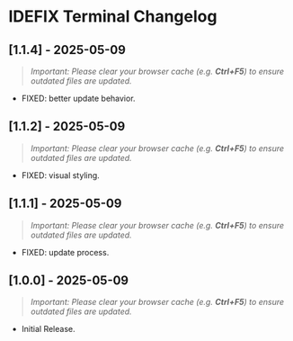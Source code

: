 # IDEFIX Terminal Changelog

## [1.1.4] - 2025-05-09

> _Important: Please clear your browser cache (e.g. **Ctrl+F5**) to ensure outdated files are updated._

- FIXED: better update behavior.

## [1.1.2] - 2025-05-09

> _Important: Please clear your browser cache (e.g. **Ctrl+F5**) to ensure outdated files are updated._

- FIXED: visual styling.

## [1.1.1] - 2025-05-09

> _Important: Please clear your browser cache (e.g. **Ctrl+F5**) to ensure outdated files are updated._

- FIXED: update process.

## [1.0.0] - 2025-05-09

> _Important: Please clear your browser cache (e.g. **Ctrl+F5**) to ensure outdated files are updated._

- Initial Release.
